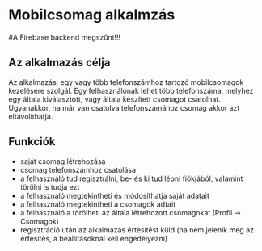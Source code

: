 # Mobilcsomag alkalmzás

#A Firebase backend megszűnt!!!

## Az alkalmazás célja

Az alkalmazás, egy vagy több telefonszámhoz tartozó mobilcsomagok kezelésére szolgál. Egy felhasználónak lehet több telefonszáma, melyhez egy általa kiválasztott, vagy általa készített csomagot csatolhat. Ugyanakkor, ha már van csatolva telefonszámához csomag akkor azt eltávolíthatja.

## Funkciók

 - saját csomag létrehozása
 - csomag telefonszámhoz csatolása
 - a felhasználó tud regisztrálni, be- és ki tud lépni fiókjából, valamint törölni is tudja ezt
 - a felhasználó megtekintheti és módosíthatja saját adatait
 - a felhasználó megtekintheti a csomagok adtait
 - a felhasználó a törölheti az általa létrehozott csomagokat (Profil -> Csomagok)
 - regisztráció után az alkalmazás értesítést küld (ha nem jelenik meg az értesítés, a beállításoknál kell engedélyezni)
